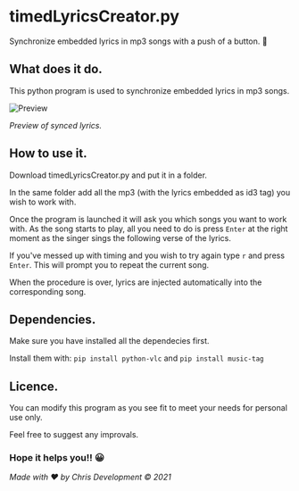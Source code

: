 # timedLyricsCreator.py
Synchronize embedded lyrics in mp3 songs with a push of a button.  :musical_note:


## What does it do.

This python program is used to synchronize embedded lyrics in mp3 songs.

![Preview](https://user-images.githubusercontent.com/82930580/115517208-92b09080-a28f-11eb-8628-cb51a6b1e893.gif)

*Preview of synced lyrics.*

## How to use it.

Download timedLyricsCreator.py and put it in a folder.

In the same folder add all the mp3 (with the lyrics embedded as id3 tag) you wish to work with.

Once the program is launched it will ask you which songs you want to work with.
As the song starts to play, all you need to do is press `Enter` at the right moment as the singer sings the following verse of the lyrics.

If you've messed up with timing and you wish to try again type `r` and press `Enter`. This will prompt you to repeat the current song.

When the procedure is over, lyrics are injected automatically into the corresponding song.

## Dependencies.

Make sure you have installed all the dependecies first.

Install them with:
`pip install python-vlc` and 
`pip install music-tag`

## Licence.

You can modify this program as you see fit to meet your needs for personal use only.

Feel free to suggest any improvals.




### Hope it helps you!! 	:grinning:

*Made with :heart: by Chris Development :copyright: 2021*
